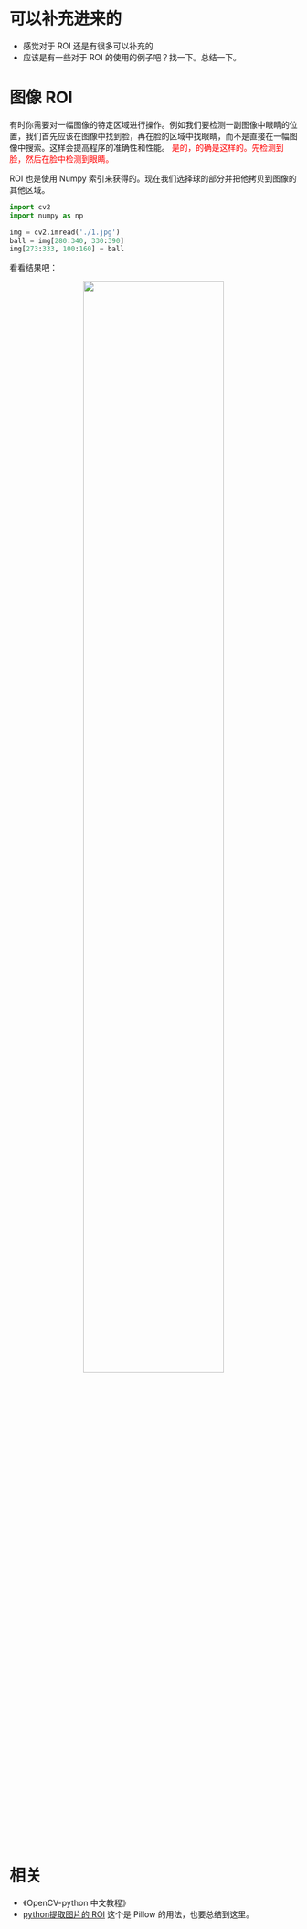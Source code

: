
# 可以补充进来的

- 感觉对于 ROI 还是有很多可以补充的
- 应该是有一些对于 ROI 的使用的例子吧？找一下。总结一下。


# 图像 ROI


有时你需要对一幅图像的特定区域进行操作。例如我们要检测一副图像中眼睛的位置，我们首先应该在图像中找到脸，再在脸的区域中找眼睛，而不是直接在一幅图像中搜索。这样会提高程序的准确性和性能。 <span style="color:red;">是的，的确是这样的。先检测到脸，然后在脸中检测到眼睛。</span>

ROI 也是使用 Numpy 索引来获得的。现在我们选择球的部分并把他拷贝到图像的其他区域。

```python
import cv2
import numpy as np

img = cv2.imread('./1.jpg')
ball = img[280:340, 330:390]
img[273:333, 100:160] = ball
```

看看结果吧：


<p align="center">
    <img width="70%" height="70%" src="http://images.iterate.site/blog/image/181017/9JCkgcjH69.png?imageslim">
</p>




# 相关

- 《OpenCV-python 中文教程》
- [python提取图片的 ROI](https://www.cnblogs.com/cpointer/p/4899800.html) 这个是 Pillow 的用法，也要总结到这里。
